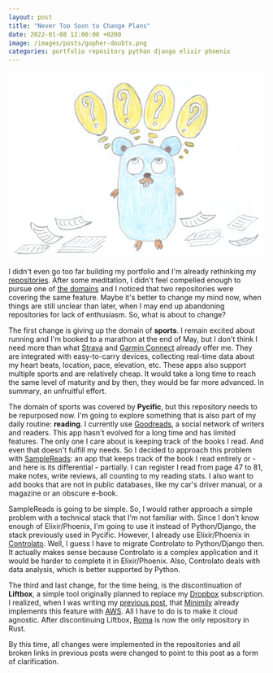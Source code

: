 ```yaml
---
layout: post
title: "Never Too Soon to Change Plans"
date: 2022-01-08 12:00:00 +0200
image: /images/posts/gopher-doubts.png
categories: portfolio repository python django elixir phoenix
---
```


![Gopher With Many Doubts](/images/posts/gopher-doubts.png)

I didn't even go too far building my portfolio and I'm already rethinking my [repositories](/2021/12/repositories-portfolio.html). After some meditation, I didn't feel compelled enough to pursue one of [the domains](/2021/12/knowledge-portfolio.html) and I noticed that two repositories were covering the same feature. Maybe it's better to change my mind now, when things are still unclear than later, when I may end up abandoning repositories for lack of enthusiasm. So, what is about to change?

<!-- more -->

The first change is giving up the domain of **sports**. I remain excited about running and I'm booked to a marathon at the end of May, but I don't think I need more than what [Strava](https://www.strava.com) and [Garmin Connect](https://www.garmin.com) already offer me. They are integrated with easy-to-carry devices, collecting real-time data about my heart beats, location, pace, elevation, etc. These apps also support multiple sports and are relatively cheap. It would take a long time to reach the same level of maturity and by then, they would be far more advanced. In summary, an unfruitful effort.

The domain of sports was covered by **Pycific**, but this repository needs to be repurposed now. I'm going to explore something that is also part of my daily routine: **reading**. I currently use [Goodreads](https://www.goodreads.com), a social network of writers and readers. This app hasn't evolved for a long time and has limited features. The only one I care about is keeping track of the books I read. And even that doesn't fulfill my needs. So I decided to approach this problem with [SampleReads](https://github.com/htmfilho/samplereads): an app that keeps track of the book I read entirely or - and here is its differential - partially. I can register I read from page 47 to 81, make notes, write reviews, all counting to my reading stats. I also want to add books that are not in public databases, like my car's driver manual, or a magazine or an obscure e-book.

SampleReads is going to be simple. So, I would rather approach a simple problem with a technical stack that I'm not familiar with. Since I don't know enough of Elixir/Phoenix, I'm going to use it instead of Python/Django, the stack previously used in Pycific. However, I already use Elixir/Phoenix in [Controlato](https://github.com/htmfilho/controlato). Well, I guess I have to migrate Controlato to Python/Django then. It actually makes sense because Controlato is a complex application and it would be harder to complete it in Elixir/Phoenix. Also, Controlato deals with data analysis, which is better supported by Python.

The third and last change, for the time being, is the discontinuation of **Liftbox**, a simple tool originally planned to replace my [Dropbox](https://www.dropbox.com) subscription. I realized, when I was writing my [previous post](/2022/01/bootstraping.html), that [Minimily](https://github.com/htmfilho/minimily) already implements this feature with [AWS](aws.amazon.com). All I have to do is to make it cloud agnostic. After discontinuing Liftbox, [Roma](https://github.com/htmfilho/roma) is now the only repository in Rust.

By this time, all changes were implemented in the repositories and all broken links in previous posts were changed to point to this post as a form of clarification.
